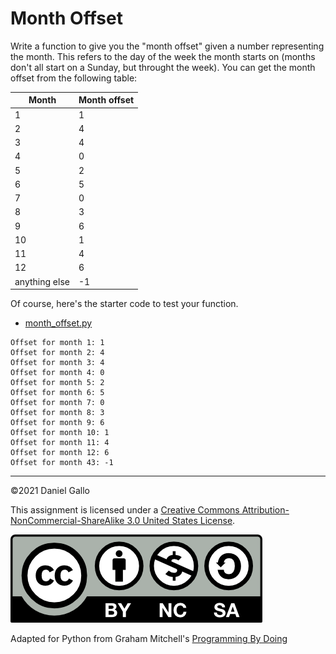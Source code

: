 # Month Offset

Write a function to give you the "month offset" given a number
representing the month. This refers to the day of the week the month starts on (months don't all start on a Sunday, but throught the week). You can get the month offset from the following table:


| Month | Month offset |
| - | - |
| 1 |1 |
| 2 |4 |
| 3 |4 |
| 4 |0 |
| 5 |2 |
| 6 |5 |
| 7 |0 |
| 8 |3 |
| 9 |6 |
| 10 | 1 |
| 11 | 4 |
| 12 | 6 |
| anything else | -1 |

Of course, here's the starter code to test your function.


* [month_offset.py](../_static/examples/month_offset.py)

```
Offset for month 1: 1
Offset for month 2: 4
Offset for month 3: 4
Offset for month 4: 0
Offset for month 5: 2
Offset for month 6: 5
Offset for month 7: 0
Offset for month 8: 3
Offset for month 9: 6
Offset for month 10: 1
Offset for month 11: 4
Offset for month 12: 6
Offset for month 43: -1

```

---


©2021 Daniel Gallo


This assignment is licensed under a
[Creative Commons Attribution-NonCommercial-ShareAlike 3.0 United States License](https://creativecommons.org/licenses/by-nc-sa/3.0/us/deed.en_US).  

![Creative Commons License](images/by-nc-sa.png)





Adapted for Python from Graham Mitchell's [Programming By Doing](https://programmingbydoing.com/)